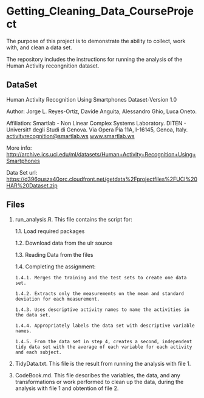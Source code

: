 # Getting_Cleaning_Data_CourseProject
The purpose of this project is to demonstrate the ability to collect, work with, and clean a data set.

The repository includes the instructions for running the analysis of the Human Activity recongnition dataset. 

##  DataSet

Human Activity Recognition Using Smartphones Dataset-Version 1.0

Author: Jorge L. Reyes-Ortiz, Davide Anguita, Alessandro Ghio, Luca Oneto.

Affiliation: Smartlab - Non Linear Complex Systems Laboratory. DITEN - Universit‡ degli Studi di Genova.
Via Opera Pia 11A, I-16145, Genoa, Italy.
activityrecognition@smartlab.ws
www.smartlab.ws

More info: http://archive.ics.uci.edu/ml/datasets/Human+Activity+Recognition+Using+Smartphones

Data Set url: https://d396qusza40orc.cloudfront.net/getdata%2Fprojectfiles%2FUCI%20HAR%20Dataset.zip

##  Files

1. run_analysis.R.  This file contains the script for:
   
    1.1. Load required packages
   
    1.2. Download data from the ulr source
   
    1.3. Reading Data from the files
   
    1.4. Completing the assignment:
    
       1.4.1. Merges the training and the test sets to create one data set.
      
       1.4.2. Extracts only the measurements on the mean and standard deviation for each measurement.
      
       1.4.3. Uses descriptive activity names to name the activities in the data set.

       1.4.4. Appropriately labels the data set with descriptive variable names.

       1.4.5. From the data set in step 4, creates a second, independent tidy data set with the average of each variable for each activity and each subject.

2. TidyData.txt. This file is the result from running the analysis with file 1. 

3. CodeBook.md. This file describes the variables, the data, and any transformations or work performed to clean up the data, during the analysis with file 1 and obtention of file 2.